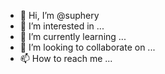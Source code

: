 - 👋 Hi, I’m @suphery
- 👀 I’m interested in ...
- 🌱 I’m currently learning ...
- 💞️ I’m looking to collaborate on ...
- 📫 How to reach me ...

<!---
suphery/suphery is a ✨ special ✨ repository because its `README.md` (this file) appears on your GitHub profile.
You can click the Preview link to take a look at your changes.
--->
